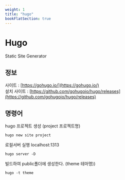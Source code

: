 ```yaml
---
weight: 1
title: "hugo"
bookFlatSection: true
---
```


# Hugo
Static Site Generator

## 정보
사이트 : [https://gohugo.io/](https://gohugo.io/)<br>
설치 사이트 : [https://github.com/gohugoio/hugo/releases](https://github.com/gohugoio/hugo/releases)


## 명령어
hugo 프로젝트 생성 (project 프로젝트명)
```shell
hugo new site project
```

로컬서버 실행 localhost:1313
```shell
hugo server -D
```

빌드하여 public폴더에 생성한다. (theme 테마명))
```shell
hugo -t theme
```